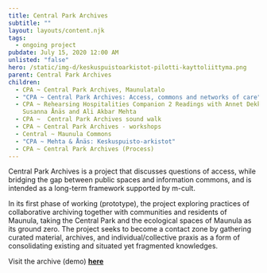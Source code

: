 ```yaml
---
title: Central Park Archives
subtitle: ""
layout: layouts/content.njk
tags:
  - ongoing project
pubdate: July 15, 2020 12:00 AM
unlisted: "false"
hero: /static/img-d/keskuspuistoarkistot-pilotti-kayttoliittyma.png
parent: Central Park Archives
children:
  - CPA ~ Central Park Archives, Maunulatalo
  - "CPA ~ Central Park Archives: Access, commons and networks of care"
  - CPA ~ Rehearsing Hospitalities Companion 2 Readings with Annet Dekker, and
    Susanna Ånäs and Ali Akbar Mehta
  - CPA ~  Central Park Archives sound walk
  - CPA ~ Central Park Archives - workshops
  - Central ~ Maunula Commons
  - "CPA ~ Mehta & Ånäs: Keskuspuisto-arkistot"
  - CPA ~ Central Park Archives (Process)
---
```

Central Park Archives is a project that discusses questions of access, while bridging the gap between public spaces and information commons, and is intended as a long-term framework supported by m-cult.

In its first phase of working (prototype), the project exploring practices of collaborative archiving together with communities and residents of Maunula, taking the Central Park and the ecological spaces of Maunula as its ground zero. The project seeks to become a contact zone by gathering curated material, archives, and individual/collective praxis as a form of consolidating existing and situated yet fragmented knowledges.

Visit the archive (demo) **[here](https://central-park-archives.github.io/#16/60.227151/24.912975/0/60)**
<br/><br/>
